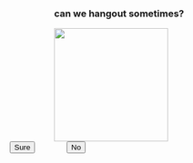 
<!DOCTYPE html>
<html lang="en">
<head>
    <meta charset="UTF-8">
    <meta http-equiv="X-UA-Compatible" content="IE=edge">
    <meta name="viewport" content="width=device-width, initial-scale=1.0">
    <title>can we please?</title>
</head>
<body>
<script type="text/javascript"> 

function f1()
{
    alert ("thank you see you on sunday<3");
}
flag=1
function f()
{
 if (flag==1)
 {
    alert("luh?")
    flag=2
 } 
 else if (flag==2)
 {
alert("attitude?")
flag=3
 }
else if(flag==3)
{
alert("ehhh?")
flag=4
}
else if (flag==4)
 {
alert("ang kulit ayaw pa ng yes")
flag=5
 }
else if(flag==5)
{
alert("yes mo na kasi bala ka")
flag=1
}
}
</script>

</body>
</html>

<head>
<body>
<h3>can we hangout sometimes?</h3>
<img src="https://media.giphy.com/media/I1nwVpCaB4k36/giphy.gif" height="200"/>
<div id="By" style="position:absolute; left: 150px; height: 210px;">
<input type="button" value="Sure" onclick="f1()"/>
</div>
<div ID="Bn" style="position:absolute; left: 250px; height: 210px; ;">
<input type="button" value="No" onclick="f()"/>
</div>


</body>
</head>
